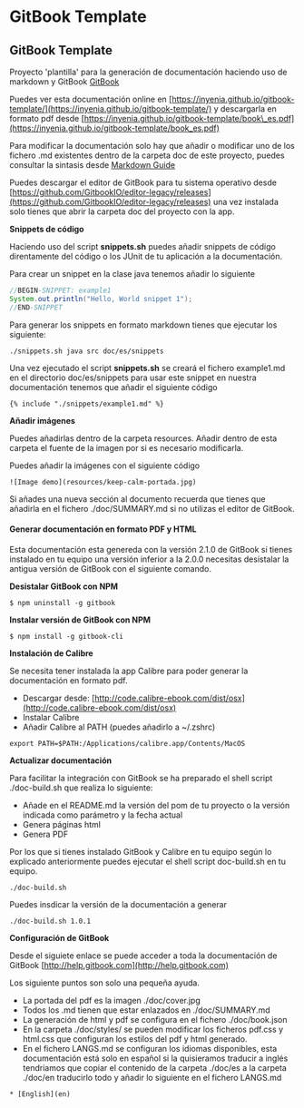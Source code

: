 # GitBook Template



## GitBook Template

Proyecto 'plantilla' para la generación de documentación haciendo uso de markdown y GitBook [GitBook](https://github.com/GitbookIO/gitbook)

Puedes ver esta documentación online en [https://inyenia.github.io/gitbook-template/](https://inyenia.github.io/gitbook-template/) y descargarla en formato pdf desde [https://inyenia.github.io/gitbook-template/book\_es.pdf](https://inyenia.github.io/gitbook-template/book_es.pdf)

Para modificar la documentación solo hay que añadir o modificar uno de los fichero .md existentes dentro de la carpeta doc de este proyecto, puedes consultar la sintasis desde [Markdown Guide](https://guides.github.com/features/mastering-markdown/)

Puedes descargar el editor de GitBook para tu sistema operativo desde [https://github.com/GitbookIO/editor-legacy/releases](https://github.com/GitbookIO/editor-legacy/releases) una vez instalada solo tienes que abrir la carpeta doc del proyecto con la app.

**Snippets de código**

Haciendo uso del script **snippets.sh** puedes añadir snippets de código direntamente del código o los JUnit de tu aplicación a la documentación.

Para crear un snippet en la clase java tenemos añadir lo siguiente

```java
//BEGIN-SNIPPET: example1
System.out.println("Hello, World snippet 1");
//END-SNIPPET
```

Para generar los snippets en formato markdown tienes que ejecutar los siguiente:

```text
./snippets.sh java src doc/es/snippets
```

Una vez ejecutado el script **snippets.sh** se creará el fichero example1.md en el directorio doc/es/snippets para usar este snippet en nuestra documentación tenemos que añadir el siguiente código

```text
{% include "./snippets/example1.md" %}
```

**Añadir imágenes**

Puedes añadirlas dentro de la carpeta resources. Añadir dentro de esta carpeta el fuente de la imagen por si es necesario modificarla.

Puedes añadir la imágenes con el siguiente código

```text
![Image demo](resources/keep-calm-portada.jpg)
```

Si añades una nueva sección al documento recuerda que tienes que añadirla en el fichero ./doc/SUMMARY.md si no utilizas el editor de GitBook.

#### Generar documentación en formato PDF y HTML

Esta documentación esta genereda con la versión 2.1.0 de GitBook si tienes instalado en tu equipo una versión inferior a la 2.0.0 necesitas desistalar la antigua versión de GitBook con el siguiente comando.

**Desistalar GitBook con NPM**

```text
$ npm uninstall -g gitbook
```

**Instalar versión de GitBook con NPM**

```text
$ npm install -g gitbook-cli
```

**Instalación de Calibre**

Se necesita tener instalada la app Calibre para poder generar la documentación en formato pdf.

* Descargar desde: [http://code.calibre-ebook.com/dist/osx](http://code.calibre-ebook.com/dist/osx)
* Instalar Calibre
* Añadir Calibre al PATH \(puedes añadirlo a ~/.zshrc\)

```text
export PATH=$PATH:/Applications/calibre.app/Contents/MacOS
```

**Actualizar documentación**

Para facilitar la integración con GitBook se ha preparado el shell script ./doc-build.sh que realiza lo siguiente:

* Añade en el README.md la versión del pom de tu proyecto o la versión indicada como parámetro y la fecha actual
* Genera páginas html
* Genera PDF

Por los que si tienes instalado GitBook y Calibre en tu equipo según lo explicado anteriormente puedes ejecutar el shell script doc-build.sh en tu equipo.

```text
./doc-build.sh
```

Puedes insdicar la versión de la documentación a generar

```text
./doc-build.sh 1.0.1
```

**Configuración de GitBook**

Desde el siguiete enlace se puede acceder a toda la documentación de GitBook [http://help.gitbook.com](http://help.gitbook.com)

Los siguiente puntos son solo una pequeña ayuda.

* La portada del pdf es la imagen ./doc/cover.jpg
* Todos los .md tienen que estar enlazados en ./doc/SUMMARY.md
* La generación de html y pdf se configura en el fichero ./doc/book.json
* En la carpeta ./doc/styles/ se pueden modificar los ficheros pdf.css y html.css que configuran los estilos del pdf y html generado.
* En el fichero LANGS.md se configuran los idiomas disponibles, esta documentación está solo en español si la quisieramos traducir a inglés tendriamos que copiar el contenido de la carpeta ./doc/es a la carpeta ./doc/en traducirlo todo y añadir lo siguiente en el fichero LANGS.md

```text
* [English](en)
```

